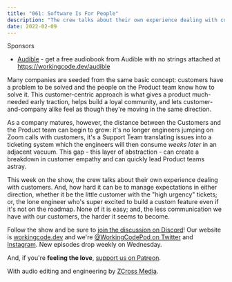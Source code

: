 ```yaml
---
title: "061: Software Is For People"
description: "The crew talks about their own experience dealing with customers. And, how hard it can be to manage expectations in either direction."
date: 2022-02-09
---
```


<script async defer onload="redcircleIframe();" src="https://api.podcache.net/embedded-player/sh/30227421-bc27-45c2-bfb4-861def7dd4cc/ep/b7e101c3-6ac0-4ece-bb31-be2b5bc9a668"></script><div class="redcirclePlayer-b7e101c3-6ac0-4ece-bb31-be2b5bc9a668"></div>

Sponsors
- [Audible](https://workingcode.dev/audible) - get a free audiobook from Audible with no strings attached at https://workingcode.dev/audible

Many companies are seeded from the same basic concept: customers have a problem to be solved and the people on the Product team know how to solve it. This customer-centric approach is what gives a product much-needed early traction, helps build a loyal community, and lets customer-and-company alike feel as though they're moving in the same direction.

As a company matures, however, the distance between the Customers and the Product team can begin to grow: it's no longer engineers jumping on Zoom calls with customers, it's a Support Team translating issues into a ticketing system which the engineers will then consume _weeks later_ in an adjacent vacuum. This gap - this layer of abstraction - can create a breakdown in customer empathy and can quickly lead Product teams astray.

This week on the show, the crew talks about their own experience dealing with customers. And, how hard it can be to manage expectations in either direction, whether it be the little customer with the "high urgency" tickets; or, the lone engineer who's super excited to build a custom feature even if it's not on the roadmap. None of it is easy; and, the less communication we have with our customers, the harder it seems to become.

Follow the show and be sure to [join the discussion on Discord][working-code-discord]! Our website is [workingcode.dev][working-code] and we're [@WorkingCodePod on Twitter][working-code-twitter] and [Instagram][working-code-instagram]. New episodes drop weekly on Wednesday.

And, if you're **feeling the love**, [support us on Patreon][working-code-patreon].

[working-code]: https://workingcode.dev/
[working-code-discord]: https://workingcode.dev/discord/
[working-code-instagram]: https://www.instagram.com/workingcodepod/
[working-code-patreon]: https://www.patreon.com/workingcodepod
[working-code-twitter]: https://twitter.com/WorkingCodePod

With audio editing and engineering by [ZCross Media](https://www.zcross.media/).
